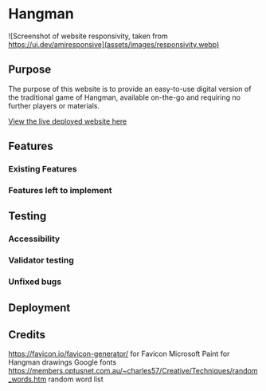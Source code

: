 # Hangman
![Screenshot of website responsivity, taken from https://ui.dev/amiresponsive](assets/images/responsivity.webp)
## Purpose
The purpose of this website is to provide an easy-to-use digital version of the traditional game of Hangman, available on-the-go and requiring no further players or materials.

[View the live deployed website here](https://aoifemcoleman.github.io/Hangman/)
## Features
### Existing Features
### Features left to implement
## Testing
### Accessibility
### Validator testing
### Unfixed bugs
## Deployment

## Credits

https://favicon.io/favicon-generator/ for Favicon
Microsoft Paint for Hangman drawings
Google fonts
https://members.optusnet.com.au/~charles57/Creative/Techniques/random_words.htm random word list